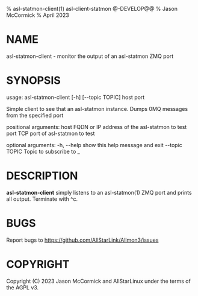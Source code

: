 % asl-statmon-client(1) asl-client-statmon @-DEVELOP@@
% Jason McCormick
% April 2023

# NAME
asl-statmon-client - monitor the output of an asl-statmon ZMQ port

# SYNOPSIS
usage: asl-statmon-client [-h] [--topic TOPIC] host port

Simple client to see that an asl-statmon instance. Dumps 0MQ messages from the
specified port

positional arguments:
  host           FQDN or IP address of the asl-statmon to test
  port           TCP port of asl-statmon to test

optional arguments:
  -h, --help     show this help message and exit
  --topic TOPIC  Topic to subscribe to
_
# DESCRIPTION
**asl-statmon-client** simply listens to an asl-statmon(1)
ZMQ port and prints all output. Terminate with ^c.

# BUGS
Report bugs to https://github.com/AllStarLink/Allmon3/issues

# COPYRIGHT
Copyright (C) 2023 Jason McCormick and AllStarLinux
under the terms of the AGPL v3.

